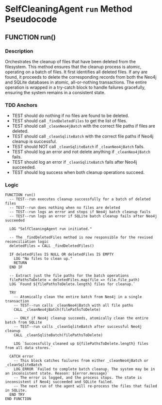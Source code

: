 # SelfCleaningAgent `run` Method Pseudocode

## FUNCTION run()

### Description
Orchestrates the cleanup of files that have been deleted from the filesystem. This method ensures that the cleanup process is atomic, operating on a batch of files. It first identifies all deleted files. If any are found, it proceeds to delete the corresponding records from both the Neo4j and SQLite databases in atomic, all-or-nothing transactions. The entire operation is wrapped in a try-catch block to handle failures gracefully, ensuring the system remains in a consistent state.

### TDD Anchors
-   TEST should do nothing if no files are found to be deleted.
-   TEST should call `_findDeletedFiles` to get the list of files.
-   TEST should call `_cleanNeo4jBatch` with the correct file paths if files are deleted.
-   TEST should call `_cleanSqliteBatch` with the correct file paths if Neo4j cleanup is successful.
-   TEST should NOT call `_cleanSqliteBatch` if `_cleanNeo4jBatch` fails.
-   TEST should log an error and not delete anything if `_cleanNeo4jBatch` fails.
-   TEST should log an error if `_cleanSqliteBatch` fails after Neo4j succeeded.
-   TEST should log success when both cleanup operations succeed.

### Logic
```pseudocode
FUNCTION run()
  -- TEST--run executes cleanup successfully for a batch of deleted files
  -- TEST--run does nothing when no files are deleted
  -- TEST--run logs an error and stops if Neo4j batch cleanup fails
  -- TEST--run logs an error if SQLite batch cleanup fails after Neo4j succeeded

  LOG "SelfCleaningAgent run initiated."
  
  -- The _findDeletedFiles method is now responsible for the revised reconciliation logic
  deletedFiles = CALL _findDeletedFiles() 
  
  IF deletedFiles IS NULL OR deletedFiles IS EMPTY
    LOG "No files to clean up."
    RETURN
  END IF

  -- Extract just the file paths for the batch operations
  filePathsToDelete = deletedFiles.map(file => file.file_path)
  LOG `Found ${filePathsToDelete.length} files for cleanup.`

  TRY
    -- Atomically clean the entire batch from Neo4j in a single transaction
    -- TEST--run calls _cleanNeo4jBatch with all file paths
    CALL _cleanNeo4jBatch(filePathsToDelete)

    -- ONLY if Neo4j cleanup succeeds, atomically clean the entire batch from SQLite
    -- TEST--run calls _cleanSqliteBatch after successful Neo4j cleanup
    CALL _cleanSqliteBatch(filePathsToDelete)

    LOG `Successfully cleaned up ${filePathsToDelete.length} files from all data stores.`

  CATCH error
    -- This block catches failures from either _cleanNeo4jBatch or _cleanSqliteBatch
    LOG_ERROR `Failed to complete batch cleanup. The system may be in an inconsistent state. Reason: ${error.message}`
    -- The error is logged, and the process stops. The state is inconsistent if Neo4j succeeded and SQLite failed.
    -- The next run of the agent will re-process the files that failed in SQLite.
  END TRY
END FUNCTION